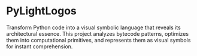 # PyLightLogos
Transform Python code into a visual symbolic language that reveals its architectural essence. This project analyzes bytecode patterns, optimizes them into computational primitives, and represents them as visual symbols for instant comprehension.

